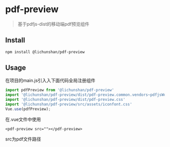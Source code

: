 # pdf-preview

> 基于pdfjs-dist的移动端pdf预览组件

## Install
```bash
npm install @lichunshan/pdf-preview
```
## Usage
在项目的main.js引入入下面代码全局注册组件
```JavaScript
import pdfPreview from '@lichunshan/pdf-preview'
import '@lichunshan/pdf-preview/dist/pdf-preview.common.vendors~pdfjsWorker.js'
import '@lichunshan/pdf-preview/dist/pdf-preview.css'
import '@lichunshan/pdf-preview/src/assets/iconfont.css'
Vue.use(pdfPreview);
```

在.vue文件中使用

```
<pdf-preview src=""></pdf-preview>
```

src为pdf文件路径